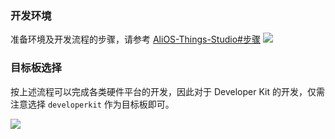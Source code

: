 ### 开发环境

准备环境及开发流程的步骤，请参考 [AliOS-Things-Studio#步骤](AliOS-Things-Studio)
![](https://img.alicdn.com/tfs/TB1eFS4ghGYBuNjy0FnXXX5lpXa-3270-2182.png)

### 目标板选择

按上述流程可以完成各类硬件平台的开发，因此对于 Developer Kit 的开发，仅需注意选择 `developerkit` 作为目标板即可。

![](https://img.alicdn.com/tfs/TB1dwNBs7yWBuNjy0FpXXassXXa-1652-1017.png)